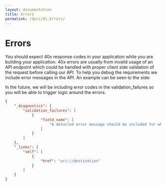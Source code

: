 ```yaml
---
layout: documentation
title: Errors
permalink: /docs/01_Errors/
---
```


# Errors


You should expect 40x response codes in your application while you are building your application. 40x errors are usually from invalid usage of an API endpoint which could be handled with proper client side validation of the request before calling our API. To help you debug the requirements we include error messages in the API. An example can be seen to the side:


In the future, we will be including error codes in the validation_failures so you will be able to trigger logic around the errors.

```json
{
    "_diagnostics": {
        "validation_failures": [
            {
                "field_name": [
                    "A detailed error message should be included for what was incorrect with this field."
                ]
            }
        ]
    },
    "_links": {
        "self": [
            {
                "href": "uri://destination"
            }
        ]
    }
}
```
